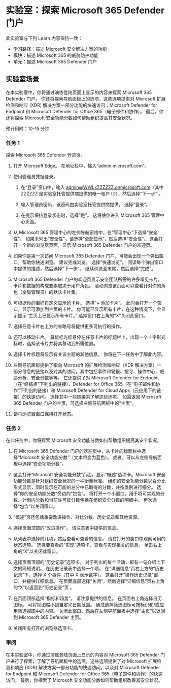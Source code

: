 <!---
---
Lab: Title: '探索 Microsoft 365 Defender 门户' Module: '学习路径：描述 Microsoft 安全解决方案的功能；模块 4：描述 Microsoft 365 的威胁防护功能；第 7 单元：描述 Microsoft 365 Defender 门户'
---
--->

# 实验室：探索 Microsoft 365 Defender 门户

此实验室与下列 Learn 内容保持一致：

- 学习路径：描述 Microsoft 安全解决方案的功能
- 模块：描述 Microsoft 365 的威胁防护功能
- 单元：描述 Microsoft 365 Defender 门户

## 实验室场景

在本实验室中，你将通过演练登陆页面上显示的内容来探索 Microsoft 365 Defender 门户。 你还将探索导航面板上的选项，这些选项提供对 Microsoft 扩展检测和响应 (XDR) 解决方案一部分功能的快速访问：Microsoft Defender for Endpoint 和 Microsoft Defender for Office 365（电子邮件和协作）。  最后，你还将探索 Microsoft 安全功能分数如何帮助组织提高其安全状况。

预计用时：10-15 分钟

### 任务 1

探索 Microsoft 365 Defender 登录页。

1. 打开 Microsoft Edge。 在地址栏中，输入“admin.microsoft.com”。

1. 使用管理员凭据登录。
    1. 在“登录”窗口中，输入 admin@WWLxZZZZZZ.onmicrosoft.com（其中 ZZZZZZ 是实验室托管提供商提供的唯一租户 ID），然后选择“下一步” 。

    1. 输入管理员密码，该密码由实验室托管提供商提供。 选择“登录”。
    1. 在提示保持登录状态时，选择“是”。 这将使你进入 Microsoft 365 管理中心页面。

1. 从 Microsoft 365 管理中心的左侧导航窗格中，在“管理中心”下选择“安全性”。  如果未列出“安全性”，请选择“全部显示”，然后选择“安全性”。  这会打开一个新的浏览器页面，显示 Microsoft 365 Defender 门户的欢迎页。  

1. 如果你是第一次访问 Microsoft 365 Defender 门户，可能会出现一个弹出窗口，帮助你快速浏览。  建议完成浏览。  选择“快速浏览”。  阅读每个弹出窗口中提供的描述，然后选择“下一步”。 继续浏览至末尾，然后选择“完成”。

1. Microsoft 365 Defender 门户的欢迎页显示安全团队所需的许多常见卡片。 卡片和数据的构成要素取决于用户角色。 滚动浏览该页面可以查看针对你的角色（全局管理员）的默认卡片集。

1. 可根据你的偏好自定义显示的卡片。  选择“+ 添加卡片”。 此时会打开一个窗口，显示可添加到主页的卡片。  你可能已显示所有卡片，在这种情况下，会显示提示“主页上已显示所有卡片。” 选择窗口右上角的“X”关闭此窗口。

1. 选择任意卡片右上方的省略号将提供更多可执行的操作。  

1. 还可以移动卡片。 将鼠标光标悬停在任意卡片的标题栏上，出现一个十字形光标时，选择该卡片并将其移动到所需位置。

1. 选择卡片标题将显示有关该主题的其他信息。 你将在下一任务中了解此内容。

1. 左侧导航面板提供了指向 Microsoft 的扩展检测和响应（XDR 解决方案）一部分信息的链接以及对其的访问，其中包括事件和警报、搜寻、操作中心、威胁分析、安全分数等等。  它还提供了对 Microsoft Defender for Endpoint（在“终结点”下列出的链接）、Defender for Office 365（在“电子邮件和协作”下列出的链接）和 Microsoft Defender for Cloud Apps（云应用下的链接）的快速访问。  选择其中一些链接来了解这些选项。   如需返回 Microsoft 365 Defender 门户的主页，可选择左侧导航面板中的“主页”。

1. 请将浏览器窗口保持打开状态。

### 任务 2

在此任务中，你将探索 Microsoft 安全功能分数如何帮助组织提高其安全状况。

1. 在 Microsoft 365 Defender 门户的欢迎页中，从卡片的标题栏中选择“Microsoft 安全功能分数”（文本将变为蓝色）。  或者，可以从左侧导航面板中选择“安全功能分数”。

1. 这会打开“Microsoft 安全功能分数”页面，显示“概述”选项卡。Microsoft 安全功能分数是针对组织安全状况的一种衡量标准。 组织的安全功能分数以百分比形式显示，同时显示在可能的总分中已取得的分数，并按类别进行细分。 选择“你的安全功能分数”旁边的“包含”。  将打开一个小窗口，用于将可实现的分数、计划内分数和当前许可证分数包括在组织安全分数的明细中。  再次选择“包含”以关闭窗口。

1. “概述”页还包括重要改进操作、对比分数、历史记录和其他资源。

1. 选择页面顶部的“改进操作”。  请注意表中提供的信息。  

1. 从列表中选择前几项，然后查看可查看的信息。 请在打开的窗口中观察可用的状态选项。 选择要查看的“实现”选项卡，查看与实现相关的信息。 单击右上角的“X”以关闭此窗口。

1. 选择页面顶部的“历史记录”选项卡。  对于列出的每个活动，都有一句介绍上下文的简短说明。  在历史记录表中选择一个项。  在“详细信息”页右上方的“历史记录”下，选择 X 个事件（其中 X 表示数字）。  这会打开“操作历史记录”窗口，并提供详细信息。  在页面底部选择“关闭”，然后选择“详细信息”页右上角的“X”以返回到“历史记录”页 。

1. 在页面顶部选择“指标和趋势”。  请注意提供的信息。  在页面右上角选择日历图标。  可将视图缩小到自定义日期范围。  通过选择筛选图标可按标识和/或应用筛选视图中的内容。  关闭此窗口，然后在左侧导航面板中选择“主页”以返回到 Microsoft 365 Defender 主页。

1. 关闭所有打开的浏览器选项卡。

### 审阅

在本实验室中，你通过演练登陆页面上显示的内容对 Microsoft 365 Defender 门户进行了探索，了解了导航面板中的选项，这些选项提供了对 Microsoft 扩展检测和响应 (XDR) 解决方案一部分功能的快速访问，以及对 Microsoft Defender for Endpoint 和 Microsoft Defender for Office 365（电子邮件和协作）的快速访问。  最后，你探索了 Microsoft 安全功能分数如何帮助组织改善其安全状况。
